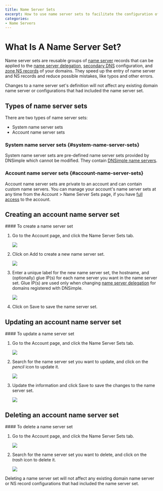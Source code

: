 ```yaml
---
title: Name Server Sets
excerpt: How to use name server sets to facilitate the configuration of domain name servers and zone NS records.
categories:
- Name Servers
---
```


# What Is A Name Server Set?

Name server sets are reusable groups of [name server](/articles/what-is-a-nameserver/) records that can be applied to the [name server delegation](/articles/setting-name-servers), [secondary DNS](/articles/secondary-dns) configuration, and [zone NS records](/articles/zone-ns-records/) of your domains. They speed up the entry of name server and NS records and reduce possible mistakes, like typos and other errors. 

<info>
Changes to a name server set's definition will not affect any existing domain name server or configurations that had included the name server set.
</info>

## Types of name server sets

There are two types of name server sets:
- System name server sets
- Account name server sets

### System name server sets {#system-name-server-sets}

System name server sets are pre-defined name server sets provided by DNSimple which cannot be modified. They contain [DNSimple name servers](/articles/dnsimple-nameservers).

### Account name server sets {#account-name-server-sets}

Account name server sets are private to an account and can contain custom name servers. You can manage your account's name server sets at any time from the Account > Name Server Sets page, if you have [full access](/articles/domain-access-control#full-access) to the account.

## Creating an account name server set

<div class="section-steps" markdown="1">
#### To create a name server set

1. Go to the <label>Account</label> page, and click the <label>Name Server Sets</label> tab.

    ![](/files/name-server-sets-from-account.png)

1. Click on <label>Add</label> to create a new name server set.

    ![](/files/name-server-sets-add.png)

1. Enter a unique label for the new name server set, the hostname, and (optionally) glue IP(s) for each name server you want in the name server set. Glue IP(s) are used only when changing [name server delegation](/articles/setting-name-servers) for domains registered with DNSimple.

    ![](/files/name-server-sets-new.png)

1. Click on <label>Save</label> to save the name server set.

</div>

## Updating an account name server set

<div class="section-steps" markdown="1">
#### To update a name server set

1. Go to the <label>Account</label> page, and click the <label>Name Server Sets</label> tab.

    ![](/files/name-server-sets-from-account.png)

1. Search for the name server set you want to update, and click on the _pencil_ icon to update it.

    ![](/files/name-server-sets-edit.png)

1. Update the information and click <label>Save</label> to save the changes to the name server set.

    ![](/files/name-server-sets-edit-screen.png)

</div>

## Deleting an account name server set

<div class="section-steps" markdown="1">
#### To delete a name server set

1. Go to the <label>Account</label> page, and click the <label>Name Server Sets</label> tab.

    ![](/files/name-server-sets-from-account.png)

1. Search for the name server set you want to delete, and click on the _trash_ icon to delete it.

    ![](/files/name-server-sets-delete.png)

<info>
Deleting a name server set will not affect any existing domain name server or NS record configurations that had included the name server set.
</info>

</div>
